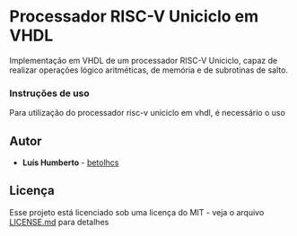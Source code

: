 # Processador RISC-V Uniciclo em VHDL

Implementação em VHDL de um processador RISC-V Uniciclo, capaz de realizar operações lógico aritméticas, de memória e de subrotinas de salto.



### Instruções de uso

Para utilização do processador risc-v uniciclo em vhdl, é necessário o uso 

## Autor

* **Luís Humberto** - [betolhcs](https://github.com/betolhcs)

## Licença

Esse projeto está licenciado sob uma licença do MIT - veja o arquivo [LICENSE.md](LICENSE.md) para detalhes
